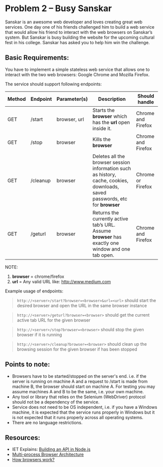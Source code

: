 # Problem 2 – Busy  Sanskar 
Sanskar is an awesome web developer and loves creating great web services. One day one of his friends challenged him to build a web service that would allow his friend to interact with the web browsers on Sanskar’s system. But Sanskar is busy building the website for the upcoming cultural fest in his college. Sanskar has asked you to help him win the challenge.

## Basic Requirements:

You have to implement a simple stateless web service that allows one to interact with the two web browsers: Google Chrome and Mozilla Firefox.

The service should support following endpoints:

| Method | Endpoint | Parameter(s) | Description | Should handle|
|--------| ---------|--------------|-------------|--------------|
|GET | /start| browser, url| Starts the **browser** which has the **url** open inside it.| Chrome and Firefox|
|GET|/stop|browser|Kills the **browser**|Chrome and Firefox
|GET|/cleanup|browser|Deletes all the browser session information such as history, cache, cookies, downloads, saved passwords, etc for **browser**|Chrome or Firefox
|GET|/geturl|browser|Returns the currently active tab’s URL. Assume **browser** has exactly one window and one tab open.|Chrome and Firefox|


NOTE:   
1.  **browser** = chrome/firefox
2.  **url** = Any valid URL like: http://www.medium.com

Example usage of endpoints: 
> `http://<server>/start?browser=<browser>&url=<url>`
should start the desired browser and open the URL in the same browser instance

> `http://<server>/geturl?browser=<browser>` 
should get the current active tab URL for the given browser

> `http://<server>/stop?browser=<browser>` 
should stop the given browser if it is running

> `http://<server>/cleanup?browser=<browser>` 
should clean up the browsing session for the given browser if has been stopped

## Points to note:
- Browsers have to be started/stopped on the server's end. i.e. if the server is running on machine A and a request to /start is made from machine B, the browser should start on machine A. For testing you may assume machines A and B to be the same, i.e. your own machine.
- Any tool or library that relies on the Selenium (WebDriver) protocol should not be a dependency of the service.
- Service does not need to be OS independent, i.e. if you have a Windows machine, it is expected that the service runs properly in Windows but it is not expected that it runs properly across all operating systems.
- There are no language restrictions.



## Resources:
- IET Explains: [Building an API in Node.js](https://www.youtube.com/playlist?list=PLSQotcOyCW5y7nYGr-NRedbtK5ePgKq7m)
- [Multi-process Browser Architecture](https://helgeklein.com/blog/2019/01/modern-multi-process-browser-architecture/)
- [How browsers work?](https://www.html5rocks.com/en/tutorials/internals/howbrowserswork/)
